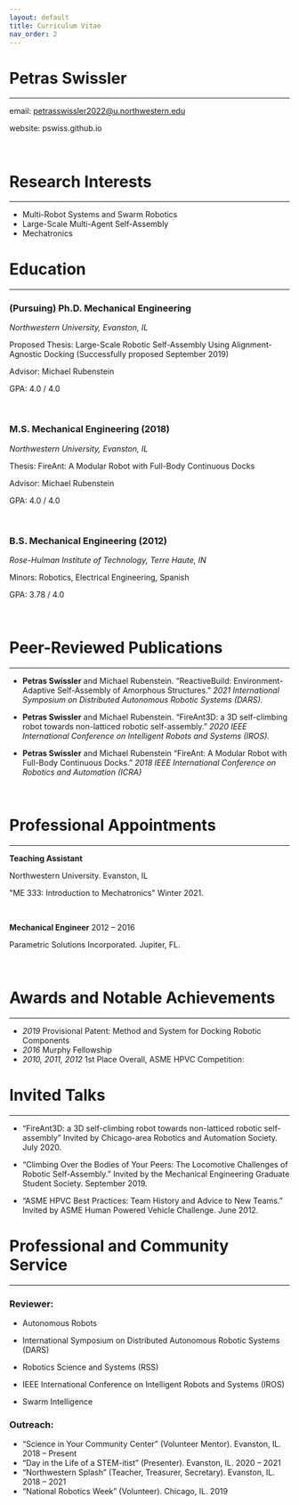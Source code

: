 ```yaml
---
layout: default
title: Curriculum Vitae
nav_order: 2
---
```


# Petras Swissler
----
email: petrasswissler2022@u.northwestern.edu

website: pswiss.github.io

&nbsp;

# Research Interests
----
- Multi-Robot Systems and Swarm Robotics
- Large-Scale Multi-Agent Self-Assembly
- Mechatronics

# Education
----
### (Pursuing) Ph.D. Mechanical Engineering

_Northwestern University, Evanston, IL_

Proposed Thesis: Large-Scale Robotic Self-Assembly Using Alignment-Agnostic Docking (Successfully proposed September 2019)

Advisor: Michael Rubenstein

GPA: 4.0 / 4.0

&nbsp;


### M.S. Mechanical Engineering (2018)

_Northwestern University, Evanston, IL_

Thesis: FireAnt: A Modular Robot with Full-Body Continuous Docks

Advisor: Michael Rubenstein

GPA: 4.0 / 4.0

&nbsp;

### B.S. Mechanical Engineering (2012)

_Rose-Hulman Institute of Technology, Terre Haute, IN_

Minors: Robotics, Electrical Engineering, Spanish	

GPA: 3.78 / 4.0

&nbsp;
&nbsp;

# Peer-Reviewed Publications 
----
- **Petras Swissler** and  Michael Rubenstein. “ReactiveBuild: Environment-Adaptive Self-Assembly of Amorphous Structures.” _2021 International Symposium on Distributed Autonomous Robotic Systems (DARS)._

- **Petras Swissler** and Michael Rubenstein. “FireAnt3D: a 3D self-climbing robot towards non-latticed robotic self-assembly.” _2020 IEEE International Conference on Intelligent Robots and Systems (IROS)._

- **Petras Swissler** and Michael Rubenstein “FireAnt: A Modular Robot with Full-Body Continuous Docks.” _2018 IEEE International Conference on Robotics and Automation (ICRA)_

&nbsp;
&nbsp;

# Professional Appointments
----
**Teaching Assistant**

Northwestern University. Evanston, IL

"ME 333: Introduction to Mechatronics" Winter 2021.

&nbsp;

**Mechanical Engineer** 2012 – 2016 

Parametric Solutions Incorporated. Jupiter, FL.

&nbsp;
&nbsp;

# Awards and Notable Achievements
----
- _2019_ Provisional Patent: Method and System for Docking Robotic Components 
- _2016_ Murphy Fellowship
- _2010, 2011, 2012_ 1st Place Overall, ASME HPVC Competition: 				         

# Invited Talks
----
- “FireAnt3D: a 3D self-climbing robot towards non-latticed robotic self-assembly” Invited by Chicago-area Robotics and Automation Society. July 2020.

- “Climbing Over the Bodies of Your Peers: The Locomotive Challenges of Robotic Self-Assembly.” Invited by the Mechanical Engineering Graduate Student Society. September 2019.

- “ASME HPVC Best Practices: Team History and Advice to New Teams.” Invited by ASME Human Powered Vehicle Challenge. June 2012.

# Professional and Community Service
----
### Reviewer:

- Autonomous Robots

- International Symposium on Distributed Autonomous Robotic Systems (DARS)

- Robotics Science and Systems (RSS)

- IEEE International Conference on Intelligent Robots and Systems (IROS)

- Swarm Intelligence

### Outreach:

- “Science in Your Community Center” (Volunteer Mentor). Evanston, IL. 2018 – Present 
- “Day in the Life of a STEM-itist” (Presenter). Evanston, IL. 2020 – 2021
- “Northwestern Splash” (Teacher, Treasurer, Secretary). Evanston, IL. 2018 – 2021
- “National Robotics Week” (Volunteer). Chicago, IL. 2019
